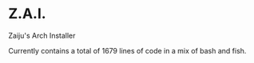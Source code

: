 # Z.A.I.
Zaiju's Arch Installer


Currently contains a total of 1679 lines of code in a mix of bash and fish.